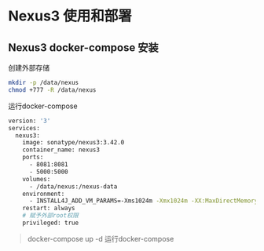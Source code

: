 # Nexus3 使用和部署

## Nexus3 docker-compose 安装
创建外部存储
```sh
mkdir -p /data/nexus
chmod +777 -R /data/nexus
```
运行docker-compose
```sh
version: '3'
services:
  nexus3:
    image: sonatype/nexus3:3.42.0
    container_name: nexus3
    ports:
      - 8081:8081
      - 5000:5000
    volumes:
      - /data/nexus:/nexus-data
    environment:
      - INSTALL4J_ADD_VM_PARAMS=-Xms1024m -Xmx1024m -XX:MaxDirectMemorySize=1024m -Djava.util.prefs.userRoot=/some-other-dir
    restart: always
    # 赋予外部root权限
    privileged: true
```
> docker-compose up -d
运行docker-compose

## 
